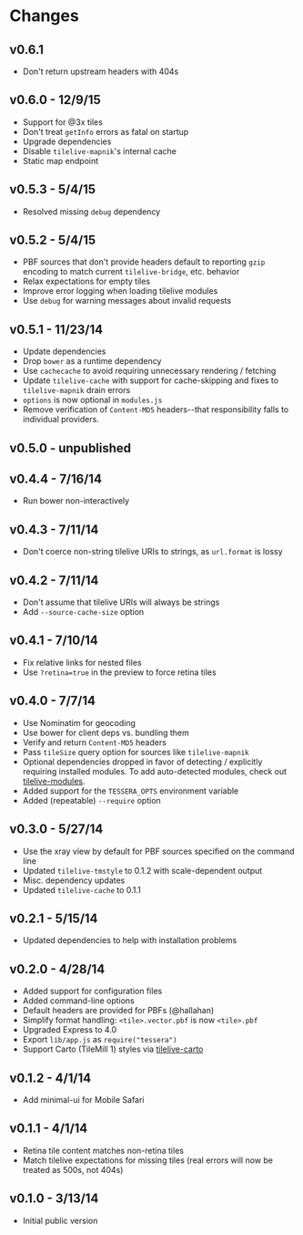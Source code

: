# Changes

## v0.6.1

* Don't return upstream headers with 404s

## v0.6.0 - 12/9/15

* Support for @3x tiles
* Don't treat `getInfo` errors as fatal on startup
* Upgrade dependencies
* Disable `tilelive-mapnik`'s internal cache
* Static map endpoint

## v0.5.3 - 5/4/15

* Resolved missing `debug` dependency

## v0.5.2 - 5/4/15

* PBF sources that don't provide headers default to reporting `gzip` encoding
  to match current `tilelive-bridge`, etc. behavior
* Relax expectations for empty tiles
* Improve error logging when loading tilelive modules
* Use `debug` for warning messages about invalid requests

## v0.5.1 - 11/23/14

* Update dependencies
* Drop `bower` as a runtime dependency
* Use `cachecache` to avoid requiring unnecessary rendering / fetching
* Update `tilelive-cache` with support for cache-skipping and fixes to
  `tilelive-mapnik` drain errors
* `options` is now optional in `modules.js`
* Remove verification of `Content-MD5` headers--that responsibility falls to
  individual providers.

## v0.5.0 - unpublished

## v0.4.4 - 7/16/14

* Run bower non-interactively

## v0.4.3 - 7/11/14

* Don't coerce non-string tilelive URIs to strings, as `url.format` is lossy

## v0.4.2 - 7/11/14

* Don't assume that tilelive URIs will always be strings
* Add `--source-cache-size` option

## v0.4.1 - 7/10/14

* Fix relative links for nested files
* Use `?retina=true` in the preview to force retina tiles

## v0.4.0 - 7/7/14

* Use Nominatim for geocoding
* Use bower for client deps vs. bundling them
* Verify and return `Content-MD5` headers
* Pass `tileSize` query option for sources like `tilelive-mapnik`
* Optional dependencies dropped in favor of detecting / explicitly requiring
  installed modules. To add auto-detected modules, check out
  [tilelive-modules](https://github.com/mojodna/tilelive-modules).
* Added support for the `TESSERA_OPTS` environment variable
* Added (repeatable) `--require` option

## v0.3.0 - 5/27/14

* Use the xray view by default for PBF sources specified on the command line
* Updated `tilelive-tmstyle` to 0.1.2 with scale-dependent output
* Misc. dependency updates
* Updated `tilelive-cache` to 0.1.1

## v0.2.1 - 5/15/14

* Updated dependencies to help with installation problems

## v0.2.0 - 4/28/14

* Added support for configuration files
* Added command-line options
* Default headers are provided for PBFs (@hallahan)
* Simplify format handling: `<tile>.vector.pbf` is now `<tile>.pbf`
* Upgraded Express to 4.0
* Export `lib/app.js` as `require("tessera")`
* Support Carto (TileMill 1) styles via
  [tilelive-carto](https://github.com/mojodna/tilelive-carto)

## v0.1.2 - 4/1/14

* Add minimal-ui for Mobile Safari

## v0.1.1 - 4/1/14

* Retina tile content matches non-retina tiles
* Match tilelive expectations for missing tiles (real errors will now be treated as
  500s, not 404s)

## v0.1.0 - 3/13/14

* Initial public version
